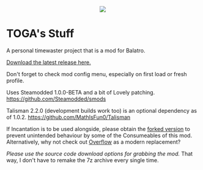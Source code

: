 <p align="center">
  <img src="https://files.catbox.moe/vo9000.png">
</p>

# TOGA's Stuff
A personal timewaster project that is a mod for Balatro.

[Download the latest release here.](https://github.com/TheOneGoofAli/TOGAPackBalatro/releases/latest)

Don't forget to check mod config menu, especially on first load or fresh profile.

Uses Steamodded 1.0.0-BETA and a bit of Lovely patching.
https://github.com/Steamodded/smods

Talisman 2.2.0 (development builds work too) is an optional dependency as of 1.0.2.
https://github.com/MathIsFun0/Talisman

If Incantation is to be used alongside, please obtain the [forked version](https://github.com/TheOneGoofAli/JensBalatroCollection/tree/main/Incantation) to prevent unintended behaviour by some of the Consumeables of this mod.
Alternatively, why not check out [Overflow](https://github.com/lord-ruby/Overflow) as a modern replacement?

_Please use the source code download options for grabbing the mod._ That way, I don't have to remake the 7z archive every single time.
